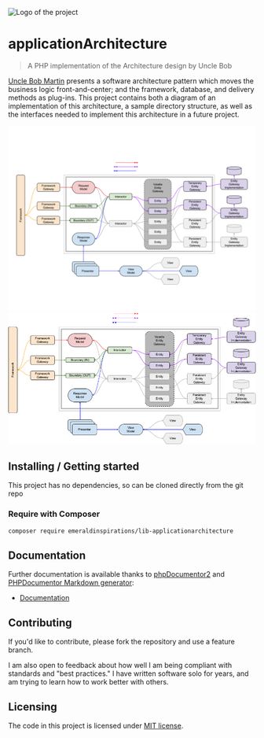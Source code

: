 ![Logo of the project](http://vps56132.vps.ovh.ca/logo.gitHub.png)

# applicationArchitecture
> A PHP implementation of the Architecture design by Uncle Bob

[Uncle Bob Martin](http://cleancoder.com) presents a software architecture
pattern which moves the business logic front-and-center; and the framework,
database, and delivery methods as plug-ins.  This project contains both a
diagram of an implementation of this architecture, a sample directory
structure, as well as the interfaces needed to implement this architecture in a
future project.  

[![Diagram](architecture.svg)](architecture.svg)
[![PNG Format](architecture.png)](architecture.png)

## Installing / Getting started

This project has no dependencies, so can be cloned directly from the git repo

### Require with Composer

```shell
composer require emeraldinspirations/lib-applicationarchitecture
```

## Documentation
Further documentation is available thanks to [phpDocumentor2](https://www.phpdoc.org/) and [PHPDocumentor Markdown generator](https://github.com/evert/phpdoc-md):

- [Documentation](phpDoc/md/ApiIndex.md)

## Contributing

If you'd like to contribute, please fork the repository and use a feature branch.

I am also open to feedback about how well I am being compliant with standards
and "best practices."  I have written software solo for years, and am trying to
learn how to work better with others.

## Licensing

The code in this project is licensed under [MIT license](LICENSE).
